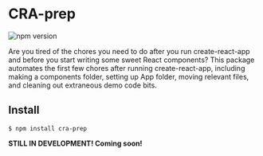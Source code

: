# CRA-prep

![npm version](https://img.shields.io/npm/v/cra-prep)

Are you tired of the chores you need to do after you run create-react-app and before you start writing some sweet React components? This package automates the first few chores after running create-react-app, including making a components folder, setting up App folder, moving relevant files, and cleaning out extraneous demo code bits.

## Install

```
$ npm install cra-prep
```

**STILL IN DEVELOPMENT! Coming soon!**
